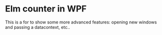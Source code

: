 # Elm counter in WPF


This is a for to show some more advanced features: opening new windows and passing a datacontext, etc..